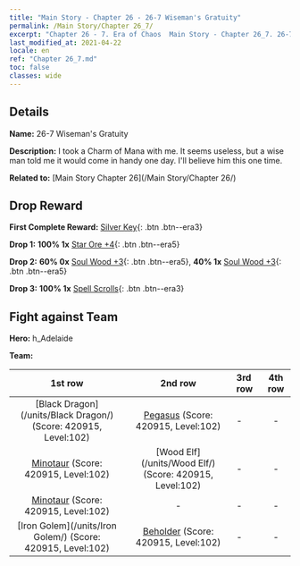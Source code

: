 ```yaml
---
title: "Main Story - Chapter 26 - 26-7 Wiseman's Gratuity"
permalink: /Main Story/Chapter 26_7/
excerpt: "Chapter 26 - 7. Era of Chaos  Main Story - Chapter 26_7. 26-7 Wiseman's Gratuity"
last_modified_at: 2021-04-22
locale: en
ref: "Chapter 26_7.md"
toc: false
classes: wide
---
```


## Details

 **Name:** 26-7 Wiseman's Gratuity

 **Description:** I took a Charm of Mana with me. It seems useless, but a wise man told me it would come in handy one day. I'll believe him this one time.

 **Related to:** [Main Story Chapter 26](/Main Story/Chapter 26/)

## Drop Reward

 **First Complete Reward:** [Silver Key](/Items/con_693/){: .btn .btn--era3}

 **Drop 1:** **100% 1x** [Star Ore +4](/Items/mat_89/){: .btn .btn--era5}

 **Drop 2:** **60% 0x** [Soul Wood +3](/Items/mat_83/){: .btn .btn--era5}, **40% 1x** [Soul Wood +3](/Items/mat_83/){: .btn .btn--era5}

 **Drop 3:** **100% 1x** [Spell Scrolls](/Items/con_694/){: .btn .btn--era3}


## Fight against Team
 **Hero:** h_Adelaide

 **Team:**


  | 1st row | 2nd row | 3rd row | 4th row |
  |:----:|:----:|:----|:----:|
  | [Black Dragon](/units/Black Dragon/) (Score: 420915, Level:102)  | [Pegasus](/units/Pegasus/) (Score: 420915, Level:102)  | - | - |
  | [Minotaur](/units/Minotaur/) (Score: 420915, Level:102)  | [Wood Elf](/units/Wood Elf/) (Score: 420915, Level:102)  | - | - |
  | [Minotaur](/units/Minotaur/) (Score: 420915, Level:102)  | - | - | - |
  | [Iron Golem](/units/Iron Golem/) (Score: 420915, Level:102)  | [Beholder](/units/Beholder/) (Score: 420915, Level:102)  | - | - |


